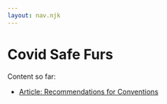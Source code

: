 ```yaml
---
layout: nav.njk
---
```


# Covid Safe Furs

Content so far:

- [Article: Recommendations for Conventions](/articles/con-recommendations)
